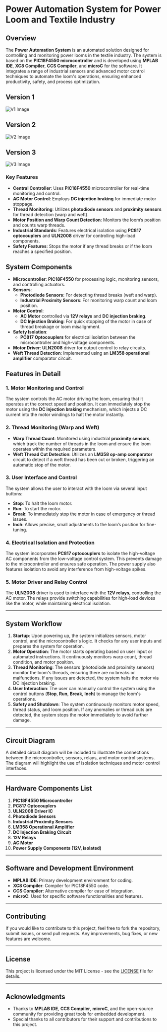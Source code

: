 # Power Automation System for Power Loom and Textile Industry

## Overview

The **Power Automation System** is an automated solution designed for controlling and monitoring power looms in the textile industry. The system is based on the **PIC18F4550 microcontroller** and is developed using **MPLAB IDE**, **XC8 Compiler**, **CCS Compiler**, and **microC** for the software. It integrates a range of industrial sensors and advanced motor control techniques to automate the loom's operations, ensuring enhanced productivity, safety, and process optimization.

## Version 1
![V1 Image](https://github.com/karthirilla/Power_Loom_Automation/blob/main/LOOM_AUTOMATION_V1.png)

## Version 2
![V2 Image](https://github.com/karthirilla/Power_Loom_Automation/blob/main/LOOM_AUTOMATION_V2.jpg)

## Version 3
![V3 Image](https://github.com/karthirilla/Power_Loom_Automation/blob/main/LOOM_AUTOMATION_V3.png)


### Key Features

- **Central Controller**: Uses **PIC18F4550** microcontroller for real-time monitoring and control.
- **AC Motor Control**: Employs **DC injection braking** for immediate motor stoppage.
- **Thread Monitoring**: Utilizes **photodiode sensors** and **proximity sensors** for thread detection (warp and weft).
- **Motor Position and Warp Count Detection**: Monitors the loom’s position and counts warp threads.
- **Industrial Standards**: Features electrical isolation using **PC817 optocouplers** and **ULN2008** driver for controlling high-load components.
- **Safety Features**: Stops the motor if any thread breaks or if the loom reaches a specified position.

## System Components

- **Microcontroller**: **PIC18F4550** for processing logic, monitoring sensors, and controlling actuators.
- **Sensors**: 
  - **Photodiode Sensors**: For detecting thread breaks (weft and warp).
  - **Industrial Proximity Sensors**: For monitoring warp count and loom position.
- **Motor Control**: 
  - **AC Motor** controlled via **12V relays** and **DC injection braking**.
  - **DC Injection Braking**: For quick stopping of the motor in case of thread breakage or loom misalignment.
- **Safety Isolation**: 
  - **PC817 Optocouplers** for electrical isolation between the microcontroller and high-voltage components.
- **Motor Driver**: **ULN2008** driver for output control to relay circuits.
- **Weft Thread Detection**: Implemented using an **LM358 operational amplifier** comparator circuit.

## Features in Detail

### 1. **Motor Monitoring and Control**
The system controls the AC motor driving the loom, ensuring that it operates at the correct speed and position. It can immediately stop the motor using the **DC injection braking** mechanism, which injects a DC current into the motor windings to halt the motor instantly.

### 2. **Thread Monitoring (Warp and Weft)**
- **Warp Thread Count**: Monitored using industrial **proximity sensors**, which track the number of threads in the loom and ensure the loom operates within the required parameters.
- **Weft Thread Cut Detection**: Utilizes an **LM358 op-amp comparator** circuit to detect if a weft thread has been cut or broken, triggering an automatic stop of the motor.

### 3. **User Interface and Control**
The system allows the user to interact with the loom via several input buttons:
- **Stop**: To halt the loom motor.
- **Run**: To start the motor.
- **Break**: To immediately stop the motor in case of emergency or thread issues.
- **Inch**: Allows precise, small adjustments to the loom’s position for fine-tuning.

### 4. **Electrical Isolation and Protection**
The system incorporates **PC817 optocouplers** to isolate the high-voltage AC components from the low-voltage control system. This prevents damage to the microcontroller and ensures safe operation. The power supply also features isolation to avoid any interference from high-voltage spikes.

### 5. **Motor Driver and Relay Control**
The **ULN2008** driver is used to interface with the **12V relays**, controlling the AC motor. The relays provide switching capabilities for high-load devices like the motor, while maintaining electrical isolation.

---

## System Workflow

1. **Startup**: Upon powering up, the system initializes sensors, motor control, and the microcontroller's logic. It checks for any user inputs and prepares the system for operation.
2. **Motor Operation**: The motor starts operating based on user input or automated instructions. It continuously monitors warp count, thread condition, and motor position.
3. **Thread Monitoring**: The sensors (photodiode and proximity sensors) monitor the loom's threads, ensuring there are no breaks or malfunctions. If any issues are detected, the system halts the motor via DC injection braking.
4. **User Interaction**: The user can manually control the system using the control buttons (**Stop**, **Run**, **Break**, **Inch**) to manage the loom's operations.
5. **Safety and Shutdown**: The system continuously monitors motor speed, thread status, and loom position. If any anomalies or thread cuts are detected, the system stops the motor immediately to avoid further damage.

---

## Circuit Diagram

A detailed circuit diagram will be included to illustrate the connections between the microcontroller, sensors, relays, and motor control systems. The diagram will highlight the use of isolation techniques and motor control interfaces.

---

## Hardware Components List

1. **PIC18F4550 Microcontroller**
2. **PC817 Optocouplers**
3. **ULN2008 Driver IC**
4. **Photodiode Sensors**
5. **Industrial Proximity Sensors**
6. **LM358 Operational Amplifier**
7. **DC Injection Braking Circuit**
8. **12V Relays**
9. **AC Motor**
10. **Power Supply Components (12V, isolated)**

---

## Software and Development Environment

- **MPLAB IDE**: Primary development environment for coding.
- **XC8 Compiler**: Compiler for PIC18F4550 code.
- **CCS Compiler**: Alternative compiler for ease of integration.
- **microC**: Used for specific software functionalities and features.

---

## Contributing

If you would like to contribute to this project, feel free to fork the repository, submit issues, or send pull requests. Any improvements, bug fixes, or new features are welcome.

---

## License

This project is licensed under the MIT License - see the [LICENSE](LICENSE) file for details.

---

## Acknowledgments

- Thanks to **MPLAB IDE**, **CCS Compiler**, **microC**, and the open-source community for providing great tools for embedded development.
- Special thanks to all contributors for their support and contributions to this project.

